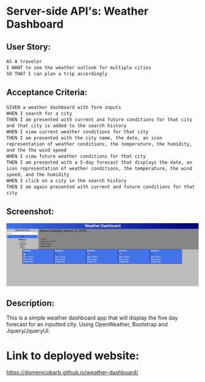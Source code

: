 # Server-side API's: Weather Dashboard

## User Story:

```
AS A traveler
I WANT to see the weather outlook for multiple cities
SO THAT I can plan a trip accordingly
```


## Acceptance Criteria:

```
GIVEN a weather dashboard with form inputs
WHEN I search for a city
THEN I am presented with current and future conditions for that city and that city is added to the search history
WHEN I view current weather conditions for that city
THEN I am presented with the city name, the date, an icon representation of weather conditions, the temperature, the humidity, and the the wind speed
WHEN I view future weather conditions for that city
THEN I am presented with a 5-day forecast that displays the date, an icon representation of weather conditions, the temperature, the wind speed, and the humidity
WHEN I click on a city in the search history
THEN I am again presented with current and future conditions for that city
```

## Screenshot:
![Screenshot](assets/img/screenshot.png)

## Description:
This is a simple weather dashboard app that will display the five day forecast for an inputted city. Using OpenWeather, Bootstrap and Jquery/JqueryUI.

# Link to deployed website:
https://domenicobarb.github.io/weather-dashboard/